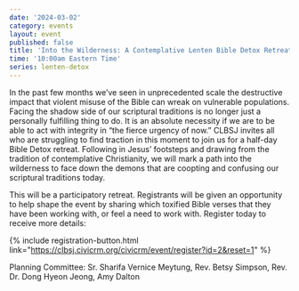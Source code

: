 ```yaml
---
date: '2024-03-02'
category: events
layout: event
published: false
title: 'Into the Wilderness: A Contemplative Lenten Bible Detox Retreat'
time: '10:00am Eastern Time'
series: lenten-detox
---
```

In the past few months we’ve seen in unprecedented scale the destructive impact that violent misuse of the Bible can wreak on vulnerable populations. Facing the shadow side of our scriptural traditions is no longer just a personally fulfilling thing to do. It is an absolute necessity if we are to be able to act with integrity in “the fierce urgency of now.” CLBSJ invites all who are struggling to find traction in this moment to join us for a half-day Bible Detox retreat. Following in Jesus’ footsteps and drawing from the tradition of contemplative Christianity, we will mark a path into the wilderness to face down the demons that are coopting and confusing our scriptural traditions today. 

This will be a participatory retreat. Registrants will be given an opportunity to help shape the event by sharing which toxified Bible verses that they have been working with, or feel a need to work with. Register today to receive more details:

{% include registration-button.html link="https://clbsj.civicrm.org/civicrm/event/register?id=2&reset=1" %}

Planning Committee: Sr. Sharifa Vernice Meytung, Rev. Betsy Simpson, Rev. Dr. Dong Hyeon Jeong, Amy Dalton
